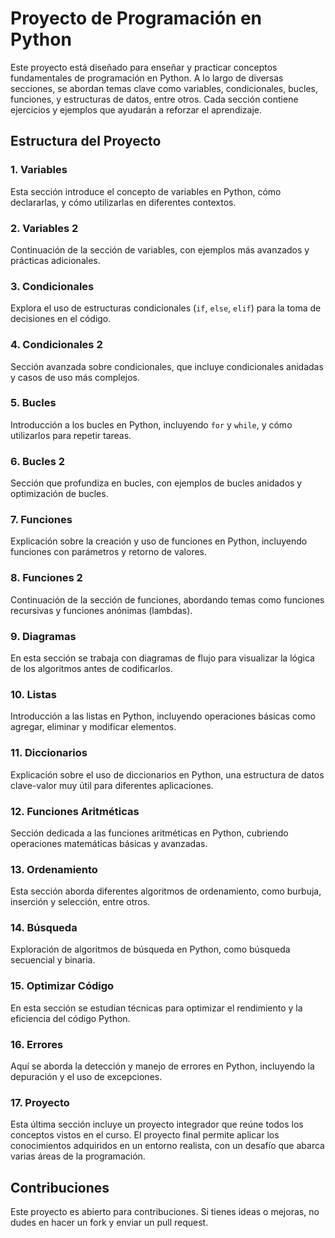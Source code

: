 # Proyecto de Programación en Python

Este proyecto está diseñado para enseñar y practicar conceptos fundamentales de programación en Python. A lo largo de diversas secciones, se abordan temas clave como variables, condicionales, bucles, funciones, y estructuras de datos, entre otros. Cada sección contiene ejercicios y ejemplos que ayudarán a reforzar el aprendizaje.

## Estructura del Proyecto

### 1. Variables
Esta sección introduce el concepto de variables en Python, cómo declararlas, y cómo utilizarlas en diferentes contextos.

### 2. Variables 2
Continuación de la sección de variables, con ejemplos más avanzados y prácticas adicionales.

### 3. Condicionales
Explora el uso de estructuras condicionales (`if`, `else`, `elif`) para la toma de decisiones en el código.

### 4. Condicionales 2
Sección avanzada sobre condicionales, que incluye condicionales anidadas y casos de uso más complejos.

### 5. Bucles
Introducción a los bucles en Python, incluyendo `for` y `while`, y cómo utilizarlos para repetir tareas.

### 6. Bucles 2
Sección que profundiza en bucles, con ejemplos de bucles anidados y optimización de bucles.

### 7. Funciones
Explicación sobre la creación y uso de funciones en Python, incluyendo funciones con parámetros y retorno de valores.

### 8. Funciones 2
Continuación de la sección de funciones, abordando temas como funciones recursivas y funciones anónimas (lambdas).

### 9. Diagramas
En esta sección se trabaja con diagramas de flujo para visualizar la lógica de los algoritmos antes de codificarlos.

### 10. Listas
Introducción a las listas en Python, incluyendo operaciones básicas como agregar, eliminar y modificar elementos.

### 11. Diccionarios
Explicación sobre el uso de diccionarios en Python, una estructura de datos clave-valor muy útil para diferentes aplicaciones.

### 12. Funciones Aritméticas
Sección dedicada a las funciones aritméticas en Python, cubriendo operaciones matemáticas básicas y avanzadas.

### 13. Ordenamiento
Esta sección aborda diferentes algoritmos de ordenamiento, como burbuja, inserción y selección, entre otros.

### 14. Búsqueda
Exploración de algoritmos de búsqueda en Python, como búsqueda secuencial y binaria.

### 15. Optimizar Código
En esta sección se estudian técnicas para optimizar el rendimiento y la eficiencia del código Python.

### 16. Errores
Aquí se aborda la detección y manejo de errores en Python, incluyendo la depuración y el uso de excepciones.

### 17. Proyecto
Esta última sección incluye un proyecto integrador que reúne todos los conceptos vistos en el curso. El proyecto final permite aplicar los conocimientos adquiridos en un entorno realista, con un desafío que abarca varias áreas de la programación.

## Contribuciones
Este proyecto es abierto para contribuciones. Si tienes ideas o mejoras, no dudes en hacer un fork y enviar un pull request.
